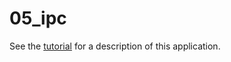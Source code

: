 05_ipc
======

See the [tutorial](../../../../doc/tutorials/05_ipc.md) for a
description of this application.
